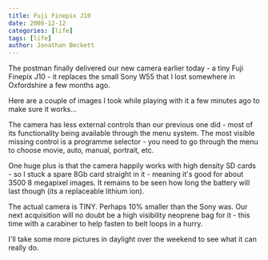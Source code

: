 ```yaml
---
title: Fuji Finepix J10
date: 2008-12-12
categories: [life]
tags: [life]
author: Jonathan Beckett
---
```


The postman finally delivered our new camera earlier today - a tiny Fuji Finepix J10 - it replaces the small Sony W55 that I lost somewhere in Oxfordshire a few months ago.

Here are a couple of images I took while playing with it a few minutes ago to make sure it works...

The camera has less external controls than our previous one did - most of its functionality being available through the menu system. The most visible missing control is a programme selector - you need to go through the menu to choose movie, auto, manual, portrait, etc.

One huge plus is that the camera happily works with high density SD cards - so I stuck a spare 8Gb card straight in it - meaning it's good for about 3500 8 megapixel images. It remains to be seen how long the battery will last though (its a replaceable lithium ion).

The actual camera is TINY. Perhaps 10% smaller than the Sony was. Our next acquisition will no doubt be a high visibility neoprene bag for it - this time with a carabiner to help fasten to belt loops in a hurry.

I'll take some more pictures in daylight over the weekend to see what it can really do.